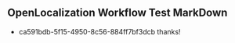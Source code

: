 ## OpenLocalization Workflow Test MarkDown
* ca591bdb-5f15-4950-8c56-884ff7bf3dcb 
thanks!<!--HONumber=Mar16_HO2-->
